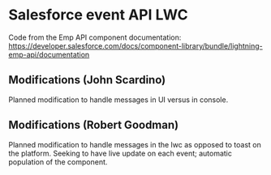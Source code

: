 # Salesforce event API LWC

Code from the Emp API component documentation: https://developer.salesforce.com/docs/component-library/bundle/lightning-emp-api/documentation

## Modifications (John Scardino)

Planned modification to handle messages in UI versus in console.

## Modifications (Robert Goodman)

Planned modification to handle messages in the lwc as opposed to toast on the platform.  Seeking to have live update on each event; automatic population of the component.
